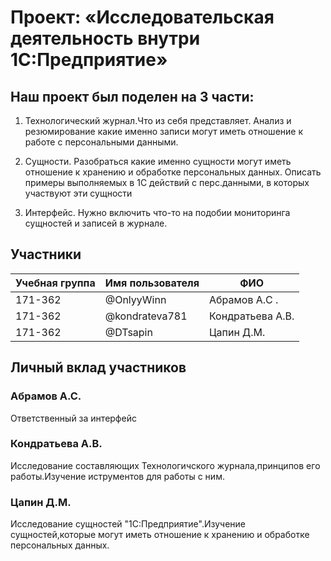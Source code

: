 # Проект: «Исследовательская деятельность внутри 1С:Предприятие»
## Наш проект был поделен на 3 части:
1. Технологический журнал.Что из себя представляет.
Анализ и резюмирование какие именно записи могут иметь отношение к работе с персональными данными. 
 
2. Сущности. Разобраться какие именно сущности могут иметь отношение к хранению и обработке персональных данных. Описать примеры выполняемых в 1С действий с перс.данными, в которых участвуют эти сущности
 
3. Интерфейс. Нужно включить что-то на подобии мониторинга сущностей и записей в журнале. 

## Участники 

| Учебная группа | Имя пользователя | ФИО | 
|----------------|------------------|--------------------------| 
| 171-362 | @OnlyyWinn | Абрамов А.С . | 
| 171-362 | @kondrateva781 | Кондратьева А.В. | 
| 171-362 | @DTsapin | Цапин Д.М. | 
## Личный вклад участников 

### Абрамов А.С. 
Ответственный за интерфейс
### Кондратьева А.В.
Исследование составляющих Технологичского журнала,принципов его работы.Изучение иструментов для работы с ним.
### Цапин Д.М.
Исследование сущностей "1С:Предприятие".Изучение сущностей,которые могут иметь отношение к хранению и обработке персональных данных.
